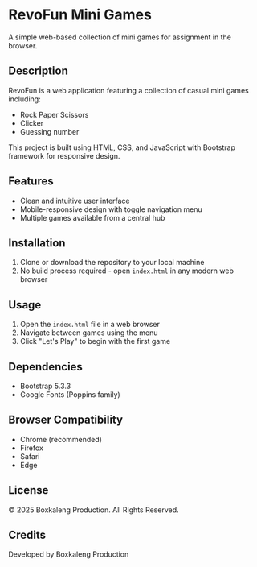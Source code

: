 # RevoFun Mini Games

A simple web-based collection of mini games for assignment in the browser.

## Description

RevoFun is a web application featuring a collection of casual mini games including:

- Rock Paper Scissors
- Clicker
- Guessing number

This project is built using HTML, CSS, and JavaScript with Bootstrap framework for responsive design.

## Features

- Clean and intuitive user interface
- Mobile-responsive design with toggle navigation menu
- Multiple games available from a central hub

## Installation

1. Clone or download the repository to your local machine
2. No build process required - open `index.html` in any modern web browser

## Usage

1. Open the `index.html` file in a web browser
2. Navigate between games using the menu
3. Click "Let's Play" to begin with the first game

## Dependencies

- Bootstrap 5.3.3
- Google Fonts (Poppins family)

## Browser Compatibility

- Chrome (recommended)
- Firefox
- Safari
- Edge

## License

© 2025 Boxkaleng Production. All Rights Reserved.

## Credits

Developed by Boxkaleng Production
